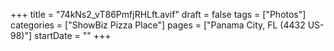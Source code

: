 +++
title = "74kNs2_vT86PmfjRHLft.avif"
draft = false
tags = ["Photos"]
categories = ["ShowBiz Pizza Place"]
pages = ["Panama City, FL (4432 US-98)"]
startDate = ""
+++
